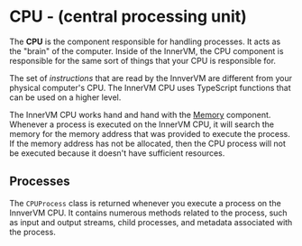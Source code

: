 # CPU - (central processing unit)
The **CPU** is the component responsible for handling processes. It acts as the "brain" of the computer. Inside of the InnerVM, the CPU component is responsible for the same sort of things that your CPU is responsible for.

The set of *instructions* that are read by the InnverVM are different from your physical computer's CPU. The InnerVM CPU uses TypeScript functions that can be used on a higher level.

The InnerVM CPU works hand and hand with the <a href="./Memory.md">Memory</a> component. Whenever a process is executed on the InnerVM CPU, it will search the memory for the memory address that was provided to execute the process. If the memory address has not be allocated, then the CPU process will not be executed because it doesn't have sufficient resources.

## Processes
The `CPUProcess` class is returned whenever you execute a process on the InnverVM CPU. It contains numerous methods related to the process, such as input and output streams, child processes, and metadata associated with the process.